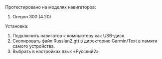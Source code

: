 Протестировано на моделях навигаторов:

1. Oregon 300 (4.20)

Установка:

1. Подключить навигатор к компьютеру как USB-диск.
2. Скопировать файл Russian2.gtt в директорию Garmin/Text в памяти самого устройства.
3. Выбрать в настройках язык «Русский2»
